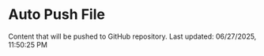 # Auto Push File

Content that will be pushed to GitHub repository.
Last updated: 06/27/2025, 11:50:25 PM